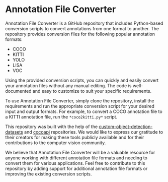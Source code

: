 # Annotation File Converter
Annotation File Converter is a GitHub repository that includes Python-based conversion scripts to convert annotations from one format to another. The repository provides conversion files for the following popular annotation formats:

* COCO
* KITTI
* YOLO
* LISA
* VOC

Using the provided conversion scripts, you can quickly and easily convert your annotation files without any manual editing. The code is well-documented and easy to customize to suit your specific requirements.

To use Annotation File Converter, simply clone the repository, install the requirements and run the appropriate conversion script for your desired input and output formats. For example, to convert a COCO annotation file to a KITTI annotation file, run the `*coco2kitti.py*` script.

This repository was built with the help of the [custom-object-detection-datasets](https://github.com/howl0893/custom-object-detection-datasets) and [cocoapi](https://github.com/cocodataset/cocoapi) repositories. We would like to express our gratitude to their creators for making these tools publicly available and for their contributions to the computer vision community.

We believe that Annotation File Converter will be a valuable resource for anyone working with different annotation file formats and needing to convert them for various applications. Feel free to contribute to this repository by adding support for additional annotation file formats or improving the existing conversion scripts.
